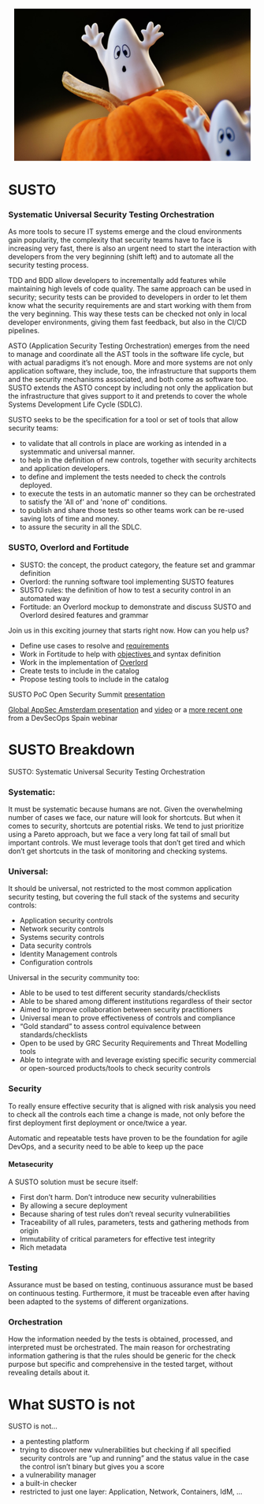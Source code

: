 <p align="center">
  <img src="docs/images/susto-792065.jpg" width="480" height="309" />
</p>

# SUSTO

### Systematic Universal Security Testing Orchestration

As more tools to secure IT systems emerge and the cloud environments gain
popularity, the complexity that security teams have to face is increasing very
fast, there is also an urgent need to start the interaction with developers
from the very beginning (shift left) and to automate all the security testing
process.

TDD and BDD allow developers to incrementally add features while maintaining
high levels of code quality. The same approach can be used in security;
security tests can be provided to developers in order to let them know what the
security requirements are and start working with them from the very beginning.
This way these tests can be checked not only in local developer environments,
giving them fast feedback, but also in the CI/CD pipelines.

ASTO (Application Security Testing Orchestration) emerges from the need to
manage and coordinate all the AST tools in the software life cycle, but with
actual paradigms it’s not enough. More and more systems are not only application
software, they include, too, the infrastructure that supports them and the
security mechanisms associated, and both come as software too. SUSTO extends the
ASTO concept by including not only the application but the infrastructure that
gives support to it and pretends to cover the whole Systems Development Life
Cycle (SDLC).

SUSTO seeks to be the specification for a tool or set of tools that allow security teams:

- to validate that all controls in place are working as intended in a
  systemmatic and universal manner.
- to help in the definition of new controls, together with security architects
  and application developers.
- to define and implement the tests needed to check the controls deployed.
- to execute the tests in an automatic manner so they can be orchestrated to
  satisfy the 'All of' and 'none of' conditions.
- to publish and share those tests so other teams work can be re-used saving
  lots of time and money.
- to assure the security in all the SDLC.


### SUSTO, Overlord and Fortitude

- SUSTO: the concept, the product category, the feature set and grammar definition
- Overlord: the running software tool implementing SUSTO features
- SUSTO rules: the definition of how to test a security control in an automated way
- Fortitude: an Overlord mockup to demonstrate and discuss SUSTO and Overlord desired features and grammar 


Join us in this exciting journey that starts right now. How can you help us?

- Define use cases to resolve and <a href="/docs/docs/Overlord_requirements.md"> requirements </a>
- Work in Fortitude to help with <a href="/fortitude/Fortitude_Objectives.md"> objectives </a> and syntax definition
- Work in the implementation of <a href="https://github.com/BBVA/Overlord"> Overlord </a>
- Create tests to include in the catalog
- Propose testing tools to include in the catalog

SUSTO PoC Open Security Summit <a href="https://www.youtube.com/watch?v=L3aShr2NyEU"> presentation </a>
<a href="https://github.com/BBVA/susto/blob/master/docs/images/SUSTO%20OWASP%20final.pdf">
  
Global AppSec Amsterdam presentation</a> and <a href="https://www.youtube.com/watch?v=SVjbzsCe3YQ"> video</a> or a <a href="https://github.com/BBVA/susto/blob/master/docs/docs/SUSTO%20(3).pdf"> more recent one</a> from a DevSecOps Spain webinar 


# SUSTO Breakdown

SUSTO: Systematic Universal Security Testing Orchestration

### Systematic:

It must be systematic because humans are not. Given the overwhelming number of cases we face, our nature will look for shortcuts. But when it comes to security, shortcuts are potential risks. We tend to just prioritize using a Pareto approach, but we face a very long fat tail of small but important controls. We must leverage tools that don’t get tired and which don’t get shortcuts  in the task of monitoring and checking systems.

### Universal:

It should be universal, not restricted to the most common application security testing, but covering the full stack of the systems and security controls:
- Application security controls
- Network security controls
- Systems security controls
- Data security controls
- Identity Management controls
- Configuration controls

Universal in the security community too:

- Able to be used  to test different security standards/checklists
- Able to be shared among different institutions regardless of their sector
- Aimed to improve collaboration between security practitioners
- Universal mean to prove effectiveness of controls and compliance 
- “Gold standard” to assess control equivalence between standards/checklists
- Open to be used by GRC Security Requirements and Threat Modelling tools
- Able to integrate with and leverage existing specific security commercial or open-sourced products/tools to check security controls

### Security

To really ensure effective security that is aligned with risk analysis you need to check all the controls each time a change is made, not only before the first deployment first deployment or once/twice a year.

Automatic and repeatable tests have proven to be the foundation for agile DevOps, and a security need to be able to keep up the pace

#### Metasecurity

A SUSTO solution must be secure itself:
- First don’t harm. Don’t introduce new security vulnerabilities
- By allowing a secure deployment
- Because sharing of test rules don’t reveal security vulnerabilities
- Traceability of all rules, parameters, tests and gathering methods from origin
- Immutability of critical parameters for effective test integrity
- Rich metadata

### Testing

Assurance must be based on testing, continuous assurance must be based on continuous testing. Furthermore, it must be traceable even after having been adapted to the systems of different organizations.

### Orchestration

How the information needed by the tests is obtained, processed, and interpreted must be orchestrated. The main reason for orchestrating information gathering is that the rules should be generic for the check purpose but specific and comprehensive in the tested target, without revealing details about it. 

# What SUSTO is not

SUSTO is not...
- a pentesting platform
- trying to discover new vulnerabilities but checking if all specified security controls are “up and running” and the status value in the case the control isn’t binary but gives you a score
- a vulnerability manager
- a built-in checker
- restricted to just one layer: Application, Network, Containers, IdM, ...
